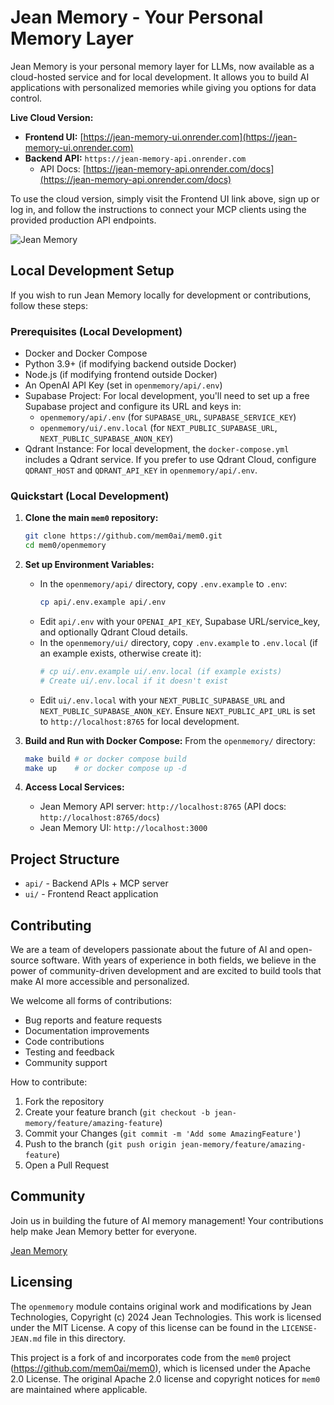 # Jean Memory - Your Personal Memory Layer

Jean Memory is your personal memory layer for LLMs, now available as a cloud-hosted service and for local development. It allows you to build AI applications with personalized memories while giving you options for data control.

**Live Cloud Version:**
*   **Frontend UI:** [https://jean-memory-ui.onrender.com](https://jean-memory-ui.onrender.com)
*   **Backend API:** `https://jean-memory-api.onrender.com`
    *   API Docs: [https://jean-memory-api.onrender.com/docs](https://jean-memory-api.onrender.com/docs)

To use the cloud version, simply visit the Frontend UI link above, sign up or log in, and follow the instructions to connect your MCP clients using the provided production API endpoints.

![Jean Memory](https://github.com/user-attachments/assets/3c701757-ad82-4afa-bfbe-e049c2b4320b)

## Local Development Setup

If you wish to run Jean Memory locally for development or contributions, follow these steps:

### Prerequisites (Local Development)

- Docker and Docker Compose
- Python 3.9+ (if modifying backend outside Docker)
- Node.js (if modifying frontend outside Docker)
- An OpenAI API Key (set in `openmemory/api/.env`)
- Supabase Project: For local development, you'll need to set up a free Supabase project and configure its URL and keys in:
    - `openmemory/api/.env` (for `SUPABASE_URL`, `SUPABASE_SERVICE_KEY`)
    - `openmemory/ui/.env.local` (for `NEXT_PUBLIC_SUPABASE_URL`, `NEXT_PUBLIC_SUPABASE_ANON_KEY`)
- Qdrant Instance: For local development, the `docker-compose.yml` includes a Qdrant service. If you prefer to use Qdrant Cloud, configure `QDRANT_HOST` and `QDRANT_API_KEY` in `openmemory/api/.env`.

### Quickstart (Local Development)

1.  **Clone the main `mem0` repository:**
    ```bash
    git clone https://github.com/mem0ai/mem0.git
    cd mem0/openmemory
    ```

2.  **Set up Environment Variables:**
    *   In the `openmemory/api/` directory, copy `.env.example` to `.env`:
        ```bash
        cp api/.env.example api/.env
        ```
    *   Edit `api/.env` with your `OPENAI_API_KEY`, Supabase URL/service_key, and optionally Qdrant Cloud details.
    *   In the `openmemory/ui/` directory, copy `.env.example` to `.env.local` (if an example exists, otherwise create it):
        ```bash
        # cp ui/.env.example ui/.env.local (if example exists)
        # Create ui/.env.local if it doesn't exist
        ```
    *   Edit `ui/.env.local` with your `NEXT_PUBLIC_SUPABASE_URL` and `NEXT_PUBLIC_SUPABASE_ANON_KEY`. Ensure `NEXT_PUBLIC_API_URL` is set to `http://localhost:8765` for local development.

3.  **Build and Run with Docker Compose:**
    From the `openmemory/` directory:
    ```bash
    make build # or docker compose build
    make up    # or docker compose up -d
    ```

4.  **Access Local Services:**
    *   Jean Memory API server: `http://localhost:8765` (API docs: `http://localhost:8765/docs`)
    *   Jean Memory UI: `http://localhost:3000`

## Project Structure

- `api/` - Backend APIs + MCP server
- `ui/` - Frontend React application

## Contributing

We are a team of developers passionate about the future of AI and open-source software. With years of experience in both fields, we believe in the power of community-driven development and are excited to build tools that make AI more accessible and personalized.

We welcome all forms of contributions:
- Bug reports and feature requests
- Documentation improvements
- Code contributions
- Testing and feedback
- Community support

How to contribute:

1. Fork the repository
2. Create your feature branch (`git checkout -b jean-memory/feature/amazing-feature`)
3. Commit your Changes (`git commit -m 'Add some AmazingFeature'`)
4. Push to the branch (`git push origin jean-memory/feature/amazing-feature`)
5. Open a Pull Request

## Community

Join us in building the future of AI memory management! Your contributions help make Jean Memory better for everyone.

<a href="https://mem0.dev/jean-memory">Jean Memory</a>

## Licensing

The `openmemory` module contains original work and modifications by Jean Technologies, Copyright (c) 2024 Jean Technologies. This work is licensed under the MIT License. A copy of this license can be found in the `LICENSE-JEAN.md` file in this directory.

This project is a fork of and incorporates code from the `mem0` project (https://github.com/mem0ai/mem0), which is licensed under the Apache 2.0 License. The original Apache 2.0 license and copyright notices for `mem0` are maintained where applicable.
